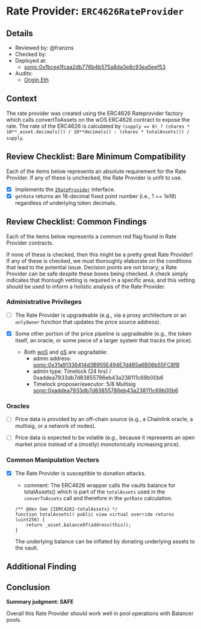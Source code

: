 # Rate Provider: `ERC4626RateProvider`

## Details
- Reviewed by: @franzns
- Checked by: 
- Deployed at:
    - [sonic:0xfbcee1fcaa2db776b4b575a8da3e8c93ea5eef53](https://sonicscan.org/address/0xfbcee1fcaa2db776b4b575a8da3e8c93ea5eef53#code)
- Audits:
    - [Origin Eth](https://github.com/beefyfinance/beefy-audits/blob/master/2023-08-03-Beefy-Zellic-4626-Wrapper-Audit.pdf)


## Context
 The rate provider was created using the ERC4626 Rateprovider factory which calls convertToAssets on the wOS ERC4626 contract to expose the rate. The rate of the ERC4626 is calculated by `(supply == 0) ? (shares * 10**_asset.decimals()) / 10**decimals() : (shares * totalAssets()) / supply`.

## Review Checklist: Bare Minimum Compatibility
Each of the items below represents an absolute requirement for the Rate Provider. If any of these is unchecked, the Rate Provider is unfit to use.

- [x] Implements the [`IRateProvider`](https://github.com/balancer/balancer-v2-monorepo/blob/bc3b3fee6e13e01d2efe610ed8118fdb74dfc1f2/pkg/interfaces/contracts/pool-utils/IRateProvider.sol) interface.
- [x] `getRate` returns an 18-decimal fixed point number (i.e., 1 == 1e18) regardless of underlying token decimals.

## Review Checklist: Common Findings
Each of the items below represents a common red flag found in Rate Provider contracts.

If none of these is checked, then this might be a pretty great Rate Provider! If any of these is checked, we must thoroughly elaborate on the conditions that lead to the potential issue. Decision points are not binary; a Rate Provider can be safe despite these boxes being checked. A check simply indicates that thorough vetting is required in a specific area, and this vetting should be used to inform a holistic analysis of the Rate Provider.

### Administrative Privileges
- [ ] The Rate Provider is upgradeable (e.g., via a proxy architecture or an `onlyOwner` function that updates the price source address).

- [x] Some other portion of the price pipeline is upgradeable (e.g., the token itself, an oracle, or some piece of a larger system that tracks the price).
    - Both [woS](https://sonicscan.org/address/0x9F0dF7799f6FDAd409300080cfF680f5A23df4b1) and [oS](https://sonicscan.org/address/0xb1e25689D55734FD3ffFc939c4C3Eb52DFf8A794) are upgradable:
        - admin address: [sonic:0x31a91336414d3B955E494E7d485a6B06b55FC8fB](https://sonicscan.org/address/0x31a91336414d3B955E494E7d485a6B06b55FC8fB)
        - admin type: Timelock (24 hrs) / 0xaddea7933db7d83855786eb43a238111c69b00b6
        - Timelock proposer/executor: 5/8 Multisig [sonic:0xaddea7933db7d83855786eb43a238111c69b00b6](https://sonicscan.org/address/0xaddea7933db7d83855786eb43a238111c69b00b6)


### Oracles
- [ ] Price data is provided by an off-chain source (e.g., a Chainlink oracle, a multisig, or a network of nodes).

- [ ] Price data is expected to be volatile (e.g., because it represents an open market price instead of a (mostly) monotonically increasing price).

### Common Manipulation Vectors
- [x] The Rate Provider is susceptible to donation attacks.
    - comment: The ERC4626 wrapper calls the vaults balance for totalAssets() which is part of the `totalAssets` used in the `converToAssets` call and therefore in the `getRate` calculation.

    ```solidity
    /** @dev See {IERC4262-totalAssets} */
    function totalAssets() public view virtual override returns (uint256) {
        return _asset.balanceOf(address(this));
    }
    ```

    The underlying balance can be inflated by donating underlying assets to the vault.

## Additional Finding


## Conclusion
**Summary judgment: SAFE**

Overall this Rate Provider should work well in pool operations with Balancer pools. 
